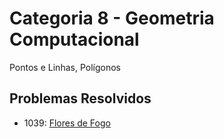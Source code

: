 # Categoria 8 - Geometria Computacional
Pontos e Linhas, Polígonos

## Problemas Resolvidos
- 1039: [Flores de Fogo](https://www.beecrowd.com.br/repository/UOJ_1039.html)

